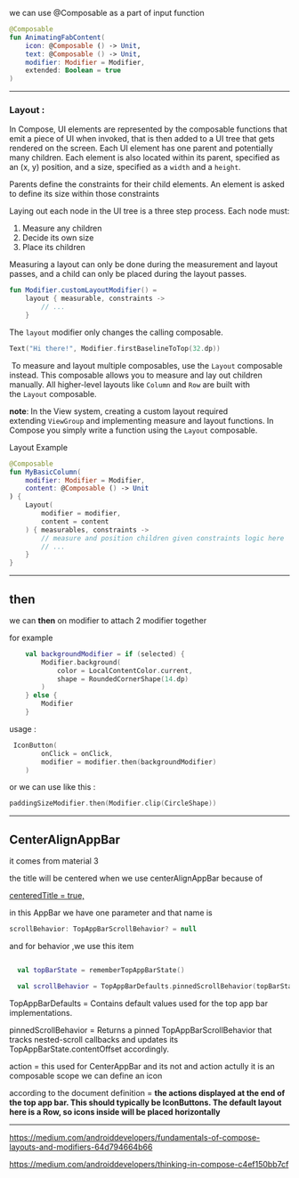 we can use @Composable as a part of input function 

```kt
@Composable
fun AnimatingFabContent(
    icon: @Composable () -> Unit,
    text: @Composable () -> Unit,
    modifier: Modifier = Modifier,
    extended: Boolean = true
)
```

---

### Layout :

In Compose, UI elements are represented by the composable functions that emit a piece of UI when invoked, that is then added to a UI tree that gets rendered on the screen. Each UI element has one parent and potentially many children. Each element is also located within its parent, specified as an (x, y) position, and a size, specified as a `width` and a `height`.

Parents define the constraints for their child elements. An element is asked to define its size within those constraints

Laying out each node in the UI tree is a three step process. Each node must:

1. Measure any children
2. Decide its own size
3. Place its children

Measuring a layout can only be done during the measurement and layout passes, and a child can only be placed during the layout passes.

```kt
fun Modifier.customLayoutModifier() =
    layout { measurable, constraints ->
        // ...
    }
```

The `layout` modifier only changes the calling composable.

```kt
Text("Hi there!", Modifier.firstBaselineToTop(32.dp))
```

 To measure and layout multiple composables, use the `Layout` composable instead. This composable allows you to measure and lay out children manually. All higher-level layouts like `Column` and `Row` are built with the `Layout` composable.

**note**:  In the View system, creating a custom layout required extending `ViewGroup` and implementing measure and layout functions. In Compose you simply write a function using the `Layout` composable.

Layout Example 

```kt
@Composable
fun MyBasicColumn(
    modifier: Modifier = Modifier,
    content: @Composable () -> Unit
) {
    Layout(
        modifier = modifier,
        content = content
    ) { measurables, constraints ->
        // measure and position children given constraints logic here
        // ...
    }
}
```

---

## then

we can **then** on modifier to attach 2 modifier together 


for example


```kt
    val backgroundModifier = if (selected) {
        Modifier.background(
            color = LocalContentColor.current,
            shape = RoundedCornerShape(14.dp)
        )
    } else {
        Modifier
    }
```



usage :

```kt
 IconButton(
        onClick = onClick,
        modifier = modifier.then(backgroundModifier)
    )
```

 or we can use like this :

```kt
paddingSizeModifier.then(Modifier.clip(CircleShape))
```

---

## CenterAlignAppBar

it comes from material 3 

the title will be centered  when we use centerAlignAppBar because of 

<u>centeredTitle = true,</u>

in this AppBar  we have one parameter  and that name is 

```kt
scrollBehavior: TopAppBarScrollBehavior? = null
```

and for behavior ,we use this item 




```kt

  val topBarState = rememberTopAppBarState()

  val scrollBehavior = TopAppBarDefaults.pinnedScrollBehavior(topBarState)
```



TopAppBarDefaults = Contains default values used for the top app bar implementations.

pinnedScrollBehavior = Returns a pinned TopAppBarScrollBehavior that tracks nested-scroll callbacks and updates its TopAppBarState.contentOffset accordingly.



action   = this used for CenterAppBar  and its not and action 
actully it is an composable scope we can define an icon 

according to the document definition =
**the actions displayed at the end of the top app bar. This should typically be IconButtons. The default layout here is a Row, so icons inside will be placed horizontally**



----







































https://medium.com/androiddevelopers/fundamentals-of-compose-layouts-and-modifiers-64d794664b66

https://medium.com/androiddevelopers/thinking-in-compose-c4ef150bb7cf
